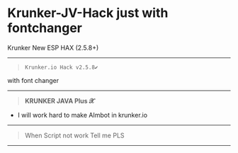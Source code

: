 # Krunker-JV-Hack just with fontchanger
Krunker New ESP HAX (2.5.8+)
__________________________________
>`Krunker.io Hack v2.5.8✔️`

with font changer
__________________________________
>**KRUNKER JAVA Plus 𝓧**
- I will work hard to make AImbot in krunker.io
__________________________________
>When Script not work
Tell me PLS
__________________________________
